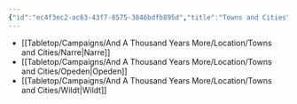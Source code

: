 ```yaml
---
{"id":"ec4f3ec2-ac63-43f7-8575-3846bdfb895d","title":"Towns and Cities","description":"The towns and cities.","publish":true,"date_created":"Thursday, April 11th 2024, 5:25:44 pm","date_modified":"Friday, April 26th 2024, 11:23:03 pm","editing_lock":true,"live_preview":true,"cssclasses":["mado-heading"],"path":"Tabletop/Campaigns/And A Thousand Years More/Location/Towns and Cities/index.md","permalink":"/tabletop/campaigns/and-a-thousand-years-more/location/towns-and-cities/index/","PassFrontmatter":true}
---
```



- [[Tabletop/Campaigns/And A Thousand Years More/Location/Towns and Cities/Narre\|Narre]]
- [[Tabletop/Campaigns/And A Thousand Years More/Location/Towns and Cities/Opeden\|Opeden]]
- [[Tabletop/Campaigns/And A Thousand Years More/Location/Towns and Cities/Wildt\|Wildt]]


